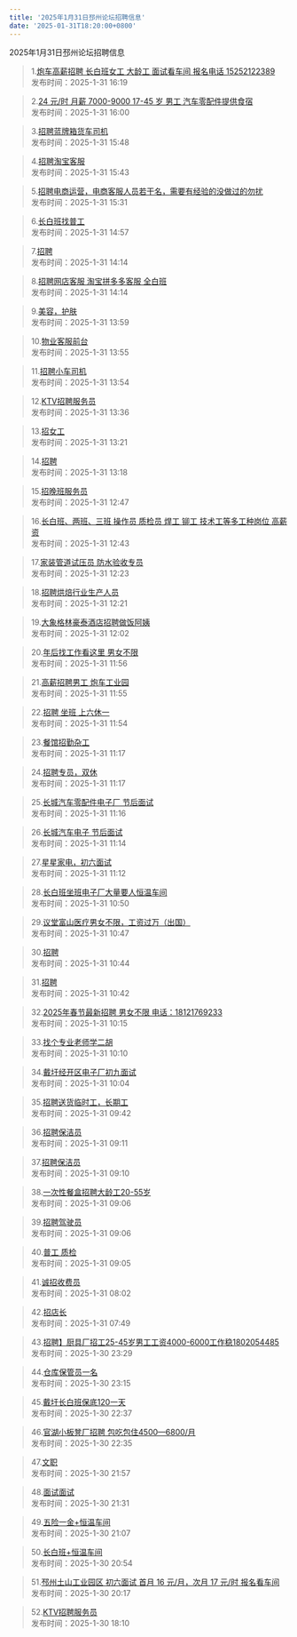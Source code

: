```yaml
---
title: '2025年1月31日邳州论坛招聘信息'
date: '2025-01-31T18:20:00+0800'
---
```

2025年1月31日邳州论坛招聘信息
<!--more-->
>1.[炮车高薪招聘 长白班女工 大龄工 面试看车间 报名电话 15252122389](https://www.pzzc.net/forum.php?mod=viewthread&tid=10486362)<br>
>发布时间：2025-1-31 16:19

>2.[24 元/时 月薪 7000-9000 17-45 岁 男工 汽车零配件提供食宿](https://www.pzzc.net/forum.php?mod=viewthread&tid=10486361)<br>
>发布时间：2025-1-31 16:00

>3.[招聘蓝牌箱货车司机](https://www.pzzc.net/forum.php?mod=viewthread&tid=10486359)<br>
>发布时间：2025-1-31 15:48

>4.[招聘淘宝客服](https://www.pzzc.net/forum.php?mod=viewthread&tid=10486358)<br>
>发布时间：2025-1-31 15:43

>5.[招聘电商运营，电商客服人员若干名，需要有经验的没做过的勿扰](https://www.pzzc.net/forum.php?mod=viewthread&tid=10486357)<br>
>发布时间：2025-1-31 15:31

>6.[长白班找普工](https://www.pzzc.net/forum.php?mod=viewthread&tid=10486354)<br>
>发布时间：2025-1-31 14:57

>7.[招聘](https://www.pzzc.net/forum.php?mod=viewthread&tid=10486348)<br>
>发布时间：2025-1-31 14:14

>8.[招聘网店客服 淘宝拼多多客服 全白班](https://www.pzzc.net/forum.php?mod=viewthread&tid=10486347)<br>
>发布时间：2025-1-31 14:14

>9.[美容，护肤](https://www.pzzc.net/forum.php?mod=viewthread&tid=10486343)<br>
>发布时间：2025-1-31 13:59

>10.[物业客服前台](https://www.pzzc.net/forum.php?mod=viewthread&tid=10486342)<br>
>发布时间：2025-1-31 13:55

>11.[招聘小车司机](https://www.pzzc.net/forum.php?mod=viewthread&tid=10486341)<br>
>发布时间：2025-1-31 13:54

>12.[KTV招聘服务员](https://www.pzzc.net/forum.php?mod=viewthread&tid=10486338)<br>
>发布时间：2025-1-31 13:36

>13.[招女工](https://www.pzzc.net/forum.php?mod=viewthread&tid=10486336)<br>
>发布时间：2025-1-31 13:21

>14.[招聘](https://www.pzzc.net/forum.php?mod=viewthread&tid=10486335)<br>
>发布时间：2025-1-31 13:18

>15.[招晚班服务员](https://www.pzzc.net/forum.php?mod=viewthread&tid=10486332)<br>
>发布时间：2025-1-31 12:47

>16.[长白班、两班、三班 操作员 质检员 焊工 铆工 技术工等多工种岗位  高薪资](https://www.pzzc.net/forum.php?mod=viewthread&tid=10486331)<br>
>发布时间：2025-1-31 12:43

>17.[家装管道试压员 防水验收专员](https://www.pzzc.net/forum.php?mod=viewthread&tid=10486327)<br>
>发布时间：2025-1-31 12:23

>18.[招聘烘焙行业生产人员](https://www.pzzc.net/forum.php?mod=viewthread&tid=10486325)<br>
>发布时间：2025-1-31 12:21

>19.[大象格林豪泰酒店招聘做饭阿姨](https://www.pzzc.net/forum.php?mod=viewthread&tid=10486320)<br>
>发布时间：2025-1-31 12:02

>20.[年后找工作看这里 男女不限](https://www.pzzc.net/forum.php?mod=viewthread&tid=10486319)<br>
>发布时间：2025-1-31 11:56

>21.[高薪招聘男工 炮车工业园](https://www.pzzc.net/forum.php?mod=viewthread&tid=10486317)<br>
>发布时间：2025-1-31 11:55

>22.[招聘 坐班 上六休一](https://www.pzzc.net/forum.php?mod=viewthread&tid=10486315)<br>
>发布时间：2025-1-31 11:54

>23.[餐馆招勤杂工](https://www.pzzc.net/forum.php?mod=viewthread&tid=10486311)<br>
>发布时间：2025-1-31 11:17

>24.[招聘专员，双休](https://www.pzzc.net/forum.php?mod=viewthread&tid=10486310)<br>
>发布时间：2025-1-31 11:17

>25.[长城汽车零配件电子厂  节后面试](https://www.pzzc.net/forum.php?mod=viewthread&tid=10486309)<br>
>发布时间：2025-1-31 11:16

>26.[长城汽车电子  节后面试](https://www.pzzc.net/forum.php?mod=viewthread&tid=10486308)<br>
>发布时间：2025-1-31 11:14

>27.[星星家电，初六面试](https://www.pzzc.net/forum.php?mod=viewthread&tid=10486307)<br>
>发布时间：2025-1-31 11:12

>28.[长白班坐班电子厂大量要人恒温车间](https://www.pzzc.net/forum.php?mod=viewthread&tid=10486304)<br>
>发布时间：2025-1-31 10:50

>29.[议堂富山医疗男女不限，工资过万（出国）](https://www.pzzc.net/forum.php?mod=viewthread&tid=10486302)<br>
>发布时间：2025-1-31 10:47

>30.[招聘](https://www.pzzc.net/forum.php?mod=viewthread&tid=10486301)<br>
>发布时间：2025-1-31 10:44

>31.[招聘](https://www.pzzc.net/forum.php?mod=viewthread&tid=10486300)<br>
>发布时间：2025-1-31 10:42

>32.[2025年春节最新招聘 男女不限 电话：18121769233](https://www.pzzc.net/forum.php?mod=viewthread&tid=10486295)<br>
>发布时间：2025-1-31 10:15

>33.[找个专业老师学二胡](https://www.pzzc.net/forum.php?mod=viewthread&tid=10486293)<br>
>发布时间：2025-1-31 10:10

>34.[戴圩经开区电子厂初九面试](https://www.pzzc.net/forum.php?mod=viewthread&tid=10486292)<br>
>发布时间：2025-1-31 10:04

>35.[招聘送货临时工，长期工](https://www.pzzc.net/forum.php?mod=viewthread&tid=10486289)<br>
>发布时间：2025-1-31 09:42

>36.[招聘保洁员](https://www.pzzc.net/forum.php?mod=viewthread&tid=10486283)<br>
>发布时间：2025-1-31 09:11

>37.[招聘保洁员](https://www.pzzc.net/forum.php?mod=viewthread&tid=10486282)<br>
>发布时间：2025-1-31 09:10

>38.[一次性餐盒招聘大龄工20-55岁](https://www.pzzc.net/forum.php?mod=viewthread&tid=10486280)<br>
>发布时间：2025-1-31 09:06

>39.[招聘驾驶员](https://www.pzzc.net/forum.php?mod=viewthread&tid=10486279)<br>
>发布时间：2025-1-31 09:06

>40.[普工 质检](https://www.pzzc.net/forum.php?mod=viewthread&tid=10486277)<br>
>发布时间：2025-1-31 09:05

>41.[诚招收费员](https://www.pzzc.net/forum.php?mod=viewthread&tid=10486274)<br>
>发布时间：2025-1-31 08:02

>42.[招店长](https://www.pzzc.net/forum.php?mod=viewthread&tid=10486268)<br>
>发布时间：2025-1-31 07:49

>43.[招聘】厨具厂招工25-45岁男工工资4000-6000工作稳1802054485](https://www.pzzc.net/forum.php?mod=viewthread&tid=10486260)<br>
>发布时间：2025-1-30 23:29

>44.[仓库保管员一名](https://www.pzzc.net/forum.php?mod=viewthread&tid=10486259)<br>
>发布时间：2025-1-30 23:15

>45.[戴圩长白班保底120一天](https://www.pzzc.net/forum.php?mod=viewthread&tid=10486253)<br>
>发布时间：2025-1-30 22:37

>46.[官湖小板凳厂招聘 包吃包住4500—6800/月](https://www.pzzc.net/forum.php?mod=viewthread&tid=10486252)<br>
>发布时间：2025-1-30 22:35

>47.[文职](https://www.pzzc.net/forum.php?mod=viewthread&tid=10486248)<br>
>发布时间：2025-1-30 21:57

>48.[面试面试](https://www.pzzc.net/forum.php?mod=viewthread&tid=10486246)<br>
>发布时间：2025-1-30 21:31

>49.[五险一金+恒温车间](https://www.pzzc.net/forum.php?mod=viewthread&tid=10486244)<br>
>发布时间：2025-1-30 21:07

>50.[长白班+恒温车间](https://www.pzzc.net/forum.php?mod=viewthread&tid=10486241)<br>
>发布时间：2025-1-30 20:54

>51.[邳州土山工业园区 初六面试 首月 16 元/月，次月 17 元/时 报名看车间](https://www.pzzc.net/forum.php?mod=viewthread&tid=10486237)<br>
>发布时间：2025-1-30 20:17

>52.[KTV招聘服务员](https://www.pzzc.net/forum.php?mod=viewthread&tid=10486229)<br>
>发布时间：2025-1-30 18:10

